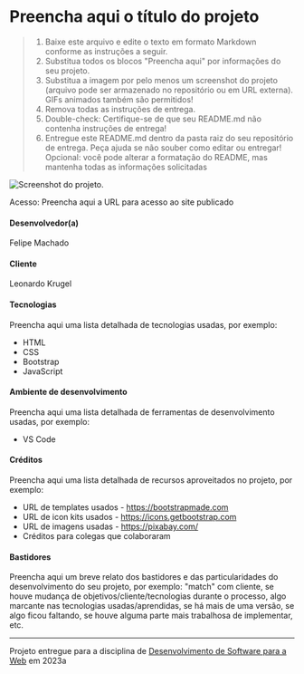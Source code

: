 # Preencha aqui o título do projeto

> 1. Baixe este arquivo e edite o texto em formato Markdown conforme as instruções a seguir.
> 2. Substitua todos os blocos "Preencha aqui" por informações do seu projeto. 
> 3. Substitua a imagem por pelo menos um screenshot do projeto (arquivo pode ser armazenado no repositório ou em URL externa). GIFs animados também são permitidos!
> 4. Remova todas as instruções de entrega.
> 5. Double-check: Certifique-se de que seu README.md não contenha instruções de entrega!
> 6. Entregue este README.md dentro da pasta raiz do seu repositório de entrega. Peça ajuda se não souber como editar ou entregar!
> Opcional: você pode alterar a formatação do README, mas mantenha todas as informações solicitadas

![Screenshot do projeto](https://mdswanson.com/static/chops-ux-step-4.png "Screenshot do projeto").

Acesso: Preencha aqui a URL para acesso ao site publicado


#### Desenvolvedor(a)
Felipe Machado

#### Cliente
Leonardo Krugel

#### Tecnologias

Preencha aqui uma lista detalhada de tecnologias usadas, por exemplo:
- HTML
- CSS
- Bootstrap
- JavaScript

#### Ambiente de desenvolvimento

Preencha aqui uma lista detalhada de ferramentas de desenvolvimento usadas, por exemplo:
- VS Code

#### Créditos

Preencha aqui uma lista detalhada de recursos aproveitados no projeto, por exemplo:
- URL de templates usados - https://bootstrapmade.com
- URL de icon kits usados - https://icons.getbootstrap.com
- URL de imagens usadas - https://pixabay.com/
- Créditos para colegas que colaboraram

#### Bastidores


Preencha aqui um breve relato dos bastidores e das particularidades do desenvolvimento do seu projeto, por exemplo: "match" com cliente, se houve mudança de objetivos/cliente/tecnologias durante o processo, algo marcante nas tecnologias usadas/aprendidas, se há mais de uma versão, se algo ficou faltando, se houve alguma parte mais trabalhosa de implementar, etc.



---
Projeto entregue para a disciplina de [Desenvolvimento de Software para a Web](http://github.com/andreainfufsm/elc1090-2023a) em 2023a